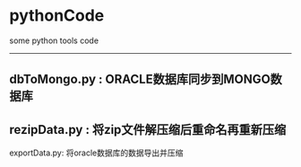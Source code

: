 # pythonCode
some python tools code

--------------------------------------------
dbToMongo.py : ORACLE数据库同步到MONGO数据库
--------------------------------------------
rezipData.py : 将zip文件解压缩后重命名再重新压缩
--------------------------------------------

exportData.py: 将oracle数据库的数据导出并压缩
